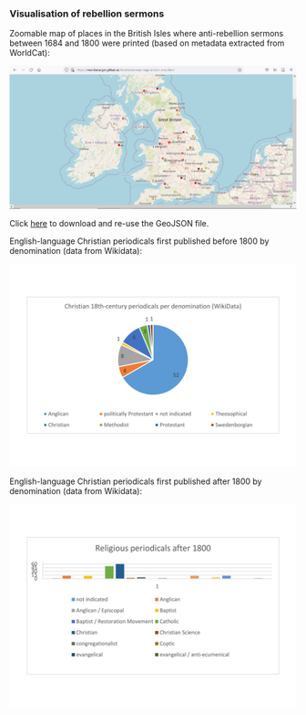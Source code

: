 ### Visualisation of rebellion sermons

Zoomable map of places in the British Isles where anti-rebellion sermons between 1684 and 1800 were printed (based on metadata extracted from WorldCat):

[<img src="./assets/MAP_screenshot-sermons.png"/>](https://monikabarget.github.io/Revolts/sermon-map/sermon-map.html)
  
Click [here](https://github.com/MonikaBarget/Revolts/blob/master/MAP_sermons-per-place.geojson) to download and re-use the GeoJSON file.

English-language Christian periodicals first published before 1800 by denomination (data from Wikidata):

<img src="./charts/ChristianPeriodicals_before1800.png" width="550"/>

English-language Christian periodicals first published after 1800 by denomination (data from Wikidata):

<img src="./charts/ChristianPeriodicals_after1800.png" width="550"/>


